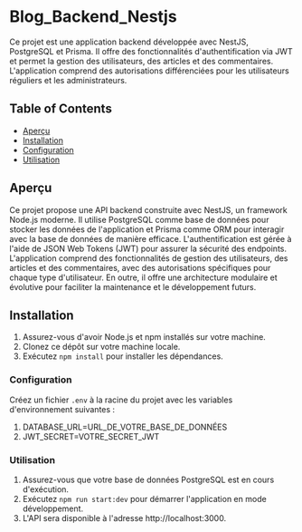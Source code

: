 # Blog_Backend_Nestjs

Ce projet est une application backend développée avec NestJS, PostgreSQL et Prisma. Il offre des fonctionnalités d'authentification via JWT et permet la gestion des utilisateurs, des articles et des commentaires. L'application comprend des autorisations différenciées pour les utilisateurs réguliers et les administrateurs.

## Table of Contents
- [Aperçu](#Aperçu)
- [Installation](#Installation)
- [Configuration](#Configuration)
- [Utilisation](#Utilisation)


## Aperçu
Ce projet propose une API backend construite avec NestJS, un framework Node.js moderne. Il utilise PostgreSQL comme base de données pour stocker les données de l'application et Prisma comme ORM pour interagir avec la base de données de manière efficace. L'authentification est gérée à l'aide de JSON Web Tokens (JWT) pour assurer la sécurité des endpoints. L'application comprend des fonctionnalités de gestion des utilisateurs, des articles et des commentaires, avec des autorisations spécifiques pour chaque type d'utilisateur. En outre, il offre une architecture modulaire et évolutive pour faciliter la maintenance et le développement futurs.

## Installation
1. Assurez-vous d'avoir Node.js et npm installés sur votre machine.
2. Clonez ce dépôt sur votre machine locale.
3. Exécutez `npm install` pour installer les dépendances.

### Configuration
Créez un fichier `.env` à la racine du projet avec les variables d'environnement suivantes :
1. DATABASE_URL=URL_DE_VOTRE_BASE_DE_DONNÉES
2. JWT_SECRET=VOTRE_SECRET_JWT

### Utilisation
1. Assurez-vous que votre base de données PostgreSQL est en cours d'exécution.
2. Exécutez `npm run start:dev` pour démarrer l'application en mode développement.
3. L'API sera disponible à l'adresse http://localhost:3000.




